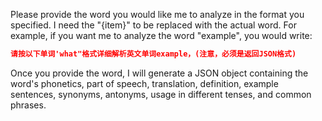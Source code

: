 Please provide the word you would like me to analyze in the format you specified. I need the "{item}" to be replaced with the actual word. For example, if you want me to analyze the word "example", you would write:

```json
请按以下单词'what"格式详细解析英文单词example，(注意，必须是返回JSON格式)
```

Once you provide the word, I will generate a JSON object containing the word's phonetics, part of speech, translation, definition, example sentences, synonyms, antonyms, usage in different tenses, and common phrases.
 